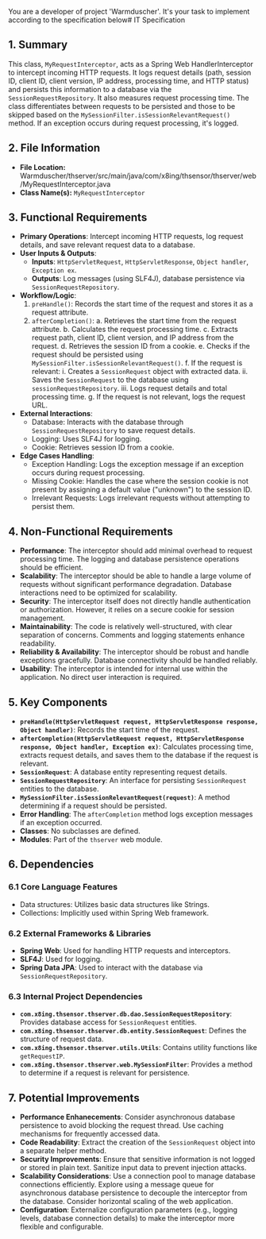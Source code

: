 You are a developer of project 'Warmduscher'. It's your task to implement according to the specification below# IT Specification

## 1. Summary

This class, `MyRequestInterceptor`, acts as a Spring Web HandlerInterceptor to intercept incoming HTTP requests. It logs request details (path, session ID, client ID, client version, IP address, processing time, and HTTP status) and persists this information to a database via the `SessionRequestRepository`. It also measures request processing time. The class differentiates between requests to be persisted and those to be skipped based on the `MySessionFilter.isSessionRelevantRequest()` method.  If an exception occurs during request processing, it's logged.

## 2. File Information

- **File Location:** Warmduscher/thserver/src/main/java/com/x8ing/thsensor/thserver/web/MyRequestInterceptor.java
- **Class Name(s):** `MyRequestInterceptor`

## 3. Functional Requirements

- **Primary Operations**: Intercept incoming HTTP requests, log request details, and save relevant request data to a database.
- **User Inputs & Outputs**:
    - **Inputs**: `HttpServletRequest`, `HttpServletResponse`, `Object handler`, `Exception ex`.
    - **Outputs**: Log messages (using SLF4J), database persistence via `SessionRequestRepository`.
- **Workflow/Logic**:
    1. `preHandle()`: Records the start time of the request and stores it as a request attribute.
    2. `afterCompletion()`:
        a. Retrieves the start time from the request attribute.
        b. Calculates the request processing time.
        c. Extracts request path, client ID, client version, and IP address from the request.
        d. Retrieves the session ID from a cookie.
        e. Checks if the request should be persisted using `MySessionFilter.isSessionRelevantRequest()`.
        f. If the request is relevant:
            i. Creates a `SessionRequest` object with extracted data.
            ii. Saves the `SessionRequest` to the database using `sessionRequestRepository`.
            iii. Logs request details and total processing time.
        g. If the request is not relevant, logs the request URL.
- **External Interactions**:
    - Database: Interacts with the database through `SessionRequestRepository` to save request details.
    - Logging: Uses SLF4J for logging.
    - Cookie: Retrieves session ID from a cookie.
- **Edge Cases Handling**:
    - Exception Handling: Logs the exception message if an exception occurs during request processing.
    - Missing Cookie: Handles the case where the session cookie is not present by assigning a default value ("unknown") to the session ID.
    - Irrelevant Requests: Logs irrelevant requests without attempting to persist them.

## 4. Non-Functional Requirements

- **Performance**:  The interceptor should add minimal overhead to request processing time. The logging and database persistence operations should be efficient.
- **Scalability**: The interceptor should be able to handle a large volume of requests without significant performance degradation. Database interactions need to be optimized for scalability.
- **Security**: The interceptor itself does not directly handle authentication or authorization. However, it relies on a secure cookie for session management.
- **Maintainability**: The code is relatively well-structured, with clear separation of concerns. Comments and logging statements enhance readability.
- **Reliability & Availability**: The interceptor should be robust and handle exceptions gracefully. Database connectivity should be handled reliably.
- **Usability**: The interceptor is intended for internal use within the application. No direct user interaction is required.

## 5. Key Components

- **`preHandle(HttpServletRequest request, HttpServletResponse response, Object handler)`**: Records the start time of the request.
- **`afterCompletion(HttpServletRequest request, HttpServletResponse response, Object handler, Exception ex)`**: Calculates processing time, extracts request details, and saves them to the database if the request is relevant.
- **`SessionRequest`**: A database entity representing request details.
- **`SessionRequestRepository`**: An interface for persisting `SessionRequest` entities to the database.
- **`MySessionFilter.isSessionRelevantRequest(request)`**: A method determining if a request should be persisted.
- **Error Handling**: The `afterCompletion` method logs exception messages if an exception occurred.
- **Classes**: No subclasses are defined.
- **Modules**:  Part of the `thserver` web module.

## 6. Dependencies

### 6.1 Core Language Features
- Data structures: Utilizes basic data structures like Strings.
- Collections: Implicitly used within Spring Web framework.

### 6.2 External Frameworks & Libraries
- **Spring Web**: Used for handling HTTP requests and interceptors.
- **SLF4J**: Used for logging.
- **Spring Data JPA**: Used to interact with the database via `SessionRequestRepository`.

### 6.3 Internal Project Dependencies
- **`com.x8ing.thsensor.thserver.db.dao.SessionRequestRepository`**:  Provides database access for `SessionRequest` entities.
- **`com.x8ing.thsensor.thserver.db.entity.SessionRequest`**: Defines the structure of request data.
- **`com.x8ing.thsensor.thserver.utils.Utils`**: Contains utility functions like `getRequestIP`.
- **`com.x8ing.thsensor.thserver.web.MySessionFilter`**:  Provides a method to determine if a request is relevant for persistence.

## 7. Potential Improvements

- **Performance Enhanecements**: Consider asynchronous database persistence to avoid blocking the request thread. Use caching mechanisms for frequently accessed data.
- **Code Readability**: Extract the creation of the `SessionRequest` object into a separate helper method.
- **Security Improvements**: Ensure that sensitive information is not logged or stored in plain text. Sanitize input data to prevent injection attacks.
- **Scalability Considerations**: Use a connection pool to manage database connections efficiently. Explore using a message queue for asynchronous database persistence to decouple the interceptor from the database. Consider horizontal scaling of the web application.
- **Configuration**: Externalize configuration parameters (e.g., logging levels, database connection details) to make the interceptor more flexible and configurable.